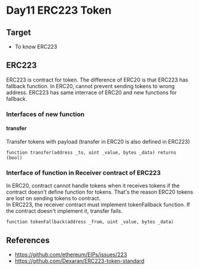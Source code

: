 # Day11 ERC223 Token

## Target

- To know ERC223

## ERC223

ERC223 is contract for token. The difference of ERC20 is that ERC223 has fallback function. In ERC20, cannot prevent sending tokens to wrong address. ERC223 has same interrace of ERC20 and new functions for fallback.

### Interfaces of new function

#### transfer

Transfer tokens with payload (transfer in ERC20 is also defined in ERC223)

```sol
function transfer(address _to, uint _value, bytes _data) returns (bool)
```

### Interface of function in Receiver contract of ERC223

In ERC20, contract cannot handle tokens when it receives tokens if the contract doesn't define function for tokens. That's the reason ERC20 tokens are lost on sending tokens to contract.  
In ERC223, the receiver contract must implement tokenFallback function. If the contract doesn't implement it, transfer fails.

```sol
function tokenFallback(address _from, uint _value, bytes _data)
```

## References
- https://github.com/ethereum/EIPs/issues/223
- https://github.com/Dexaran/ERC223-token-standard
